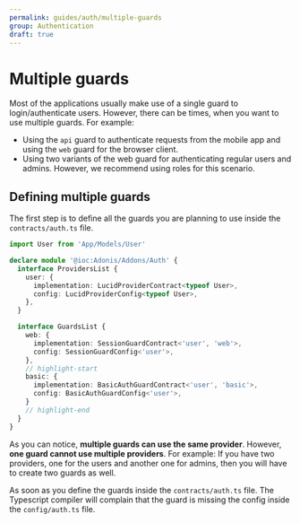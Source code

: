 ```yaml
---
permalink: guides/auth/multiple-guards
group: Authentication
draft: true
---
```


# Multiple guards
Most of the applications usually make use of a single guard to login/authenticate users. However, there can be times, when you want to use multiple guards. For example:

- Using the `api` guard to authenticate requests from the mobile app and using the `web` guard for the browser client.
- Using two variants of the web guard for authenticating regular users and admins. However, we recommend using roles for this scenario.

## Defining multiple guards
The first step is to define all the guards you are planning to use inside the `contracts/auth.ts` file.

```ts
import User from 'App/Models/User'

declare module '@ioc:Adonis/Addons/Auth' {
  interface ProvidersList {
    user: {
      implementation: LucidProviderContract<typeof User>,
      config: LucidProviderConfig<typeof User>,
    },
  }

  interface GuardsList {
    web: {
      implementation: SessionGuardContract<'user', 'web'>,
      config: SessionGuardConfig<'user'>,
    },
    // highlight-start
    basic: {
      implementation: BasicAuthGuardContract<'user', 'basic'>,
      config: BasicAuthGuardConfig<'user'>,
    }
    // highlight-end
  }
}
```

As you can notice, **multiple guards can use the same provider**. However, **one guard cannot use multiple providers**. For example: If you have two providers, one for the users and another one for admins, then you will have to create two guards as well. 

As soon as you define the guards inside the `contracts/auth.ts` file. The Typescript compiler will complain that the guard is missing the config inside the `config/auth.ts` file.
